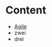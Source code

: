 <!-- TITLE: Home -->
<!-- SUBTITLE: A quick summary of Home -->

# Content

* [Agile](/agile)
* zwei
* drei